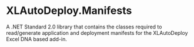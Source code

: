 # XLAutoDeploy.Manifests
A .NET Standard 2.0 library that contains the classes required to read/generate application and deployment manifests for the XLAutoDeploy Excel DNA based add-in.